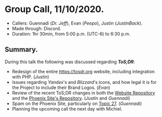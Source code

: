# Group Call, 11/10/2020.
- Callers: Guennadi (_Dr. Jeff_), Evan (_Peepo_), Justin (_JustinBack_).
- Made through: Discord.
- Duration: 1hr 30min, from 5:00 p.m. (UTC-6) to 6:30 p.m.
## Summary.
During this talk the following was discussed regarding ***ToS;DR***:
- Redesign of the entire https://tosdr.org website, including integration with PHP. (_Justin_)
- Issues regarding _Yandex_'s and _Blizzard_'s icons, and how legal it is for the Project to include their Brand Logos. (_Evan_)
- Review of the recent ToS;DR changes in both the [Website Repository](https://github.com/tosdr/tosdr.org) and the [Phoenix Site's Repository](https://github.com/tosdr/edit.tosdr.org). (_Justin_ and _Guennadi_)
- Spam on the Phoenix Site, particularly on [Topic 27](https://edit.tosdr.org/topics/27). (_Guennadi_)
- Planning the upcoming call the next day with Michiel.
